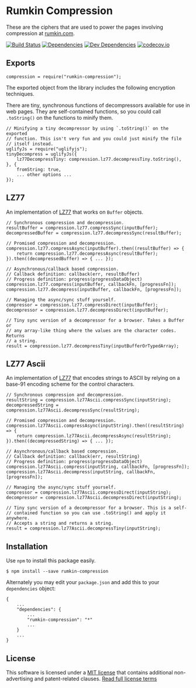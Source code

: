 Rumkin Compression
==================

These are the ciphers that are used to power the pages involving compression at [rumkin.com](http://rumkin.com/).

[![Build Status][travis-badge]][travis-link]
[![Dependencies][dependencies-badge]][dependencies-link]
[![Dev Dependencies][devdependencies-badge]][devdependencies-link]
[![codecov.io][codecov-badge]][codecov-link]


Exports
-------

    compression = require("rumkin-compression");

The exported object from the library includes the following encryption techniques.

There are tiny, synchronous functions of decompressors available for use in web pages. They are self-contained functions, so you could call `.toString()` on the functions to minify them.

    // Minifying a tiny decompressor by using `.toString()` on the exported
    // function. This isn't very fun and you could just minify the file
    // itself instead.
    uglifyJs = require("uglifyjs");
    tinyDecompress = uglifyJs({
        lz77DecompressTiny: compression.lz77.decompressTiny.toString(),
    }, {
        fromString: true,
        ... other options ...
    });


LZ77
----

An implementation of [LZ77] that works on `Buffer` objects.

    // Synchronous compression and decompression.
    resultBuffer = compression.lz77.compressSync(inputBuffer);
    decompressedBuffer = compression.lz77.decompressSync(resultBuffer);

    // Promised compression and decompression.
    compression.lz77.compressAsync(inputBuffer).then((resultBuffer) => {
        return compression.lz77.decompressAsync(resultBuffer);
    }).then((decompressedBuffer) => { ... });

    // Asynchronous/callback based compression.
    // Callback definition: callback(err, resultBuffer)
    // Progress definition: progress(progressDataObject)
    compression.lz77.compress(inputBuffer, callbackFn, [progressFn]);
    compression.lz77.decompress(inputBuffer, callbackFn, [progressFn]);

    // Managing the async/sync stuff yourself.
    compressor = compression.lz77.compressDirect(inputBuffer);
    decompressor = compression.lz77.decompressDirect(inputBuffer);

    // Tiny sync version of a decompressor for a browser. Takes a Buffer or
    // any array-like thing where the values are the character codes. Returns
    // a string.
    result = compression.lz77.decompressTiny(inputBufferOrTypedArray);


LZ77 Ascii
----------

An implementation of [LZ77] that encodes strings to ASCII by relying on a base-91 encoding scheme for the control characters.

    // Synchronous compression and decompression.
    resultString = compression.lz77Ascii.compressSync(inputString);
    decompressedString = compression.lz77Ascii.decompressSync(resultString);

    // Promised compression and decompression.
    compression.lz77Ascii.compressAsync(inputString).then((resultString) => {
        return compression.lz77Ascii.decompressAsync(resultString);
    }).then((decompressedString) => { ... });

    // Asynchronous/callback based compression.
    // Callback definition: callback(err, resultString)
    // Progress definition: progress(progressDataObject)
    compression.lz77Ascii.compress(inputString, callbackFn, [progressFn]);
    compression.lz77Ascii.decompress(inputString, callbackFn, [progressFn]);

    // Managing the async/sync stuff yourself.
    compressor = compression.lz77Ascii.compressDirect(inputString);
    decompressor = compression.lz77Ascii.decompressDirect(inputString);

    // Tiny sync version of a decompressor for a browser. This is a self-
    // contained function so you can use .toString() and apply it anywhere.
    // Accepts a string and returns a string.
    result = compression.lz77Ascii.decompressTiny(inputString);


Installation
------------

Use `npm` to install this package easily.

    $ npm install --save rumkin-compression

Alternately you may edit your `package.json` and add this to your `dependencies` object:

    {
        ...
        "dependencies": {
            ...
            "rumkin-compression": "*"
            ...
        }
        ...
    }


License
-------

This software is licensed under a [MIT license][LICENSE] that contains additional non-advertising and patent-related clauses.  [Read full license terms][LICENSE]


[codecov-badge]: https://img.shields.io/codecov/c/github/tests-always-included/xxxxxx/master.svg
[codecov-link]: https://codecov.io/github/tests-always-included/xxxxxx?branch=master
[dependencies-badge]: https://img.shields.io/david/tests-always-included/xxxxxx.svg
[dependencies-link]: https://david-dm.org/tests-always-included/xxxxxx
[devdependencies-badge]: https://img.shields.io/david/dev/tests-always-included/xxxxxx.svg
[devdependencies-link]: https://david-dm.org/tests-always-included/xxxxxx#info=devDependencies
[LICENSE]: LICENSE.md
[LZ77]: https://en.wikipedia.org/wiki/LZ77_and_LZ78
[npm-badge]: https://img.shields.io/npm/v/xxxxxx.svg
[npm-link]: https://npmjs.org/package/xxxxxx
[travis-badge]: https://img.shields.io/travis/tests-always-included/xxxxxx/master.svg
[travis-link]: http://travis-ci.org/tests-always-included/xxxxxx

